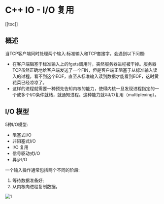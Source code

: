 # C++ IO - I/O 复用

[[toc]]

## 概述

当TCP客户端同时处理两个输入:标准输入和TCP套接字，会遇到以下问题: 
* 在客户端阻塞于标准输入上的fgets调用时，突然服务器进程被干掉。服务器TCP虽然正确地给客户端发送了一个FIN，但是客户端正阻塞于从标准输入读入的过程，看不到这个EOF，直至从标准输入读到数据才能看到EOF，这时黄花菜已经凉凉了。
* 这样的进程就需要一种预先告知内核的能力，使得内核一旦发现进程指定的一个或多个I/O条件就绪，就通知进程。这种能力就叫I/O复用（multiplexing）。

## I/O 模型

5种I/O模型:
* 阻塞式I/O
* 非阻塞式I/O
* I/O 复用
* 信号驱动式I/O
* 异步I/O

一个输入操作通常包括两个不同的阶段:
1. 等待数据准备好;
2. 从内核向进程复制数据。


![1](/_images/c++/io/五种IO模型.png)
